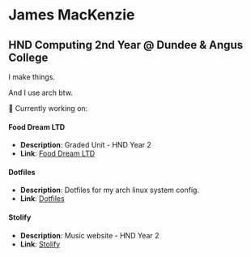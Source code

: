 # James MacKenzie
## HND Computing 2nd Year @ Dundee & Angus College
 
I make things. 

And I use arch btw.

🚀 Currently working on:

#### Food Dream LTD
- **Description**: Graded Unit - HND Year 2
- **Link**: [Food Dream LTD](https://github.com/jurypeak/Food-Dream-LTD)

#### Dotfiles
- **Description**: Dotfiles for my arch linux system config.
- **Link**: [Dotfiles](https://github.com/jurypeak/.dotfiles)

#### Stolify
- **Description**: Music website - HND Year 2
- **Link**: [Stolify](https://github.com/jurypeak/Stolify-PHP)
